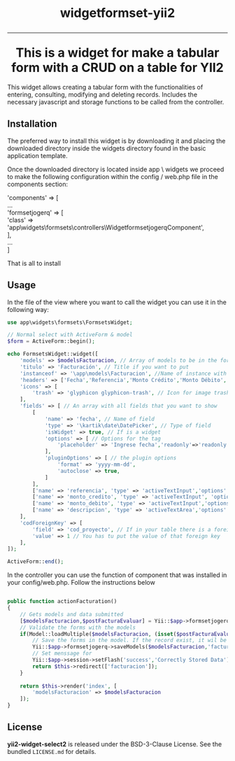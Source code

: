<h1 align="center">
    <br>
    widgetformset-yii2
    <hr>
    This is a widget for make a tabular form with a CRUD on a table for YII2
</h1>

This widget allows creating a tabular form with the functionalities of entering, consulting, modifying and deleting records. Includes the necessary javascript and storage functions to be called from the controller.

## Installation

The preferred way to install this widget is by downloading it and placing the downloaded directory inside the widgets directory found in the basic application template.

Once the downloaded directory is located inside app \ widgets we proceed to make the following configuration within the config / web.php file in the components section:

'components' => [ <br>
    ... <br>
    'formsetjogerq' => [ <br>
        'class' => 'app\widgets\formsets\controllers\WidgetformsetjogerqComponent', <br>
    ], <br>
    ... <br>
 ] <br>

 That is all to install

## Usage

In the file of the view where you want to call the widget you can use it in the following way:
```php
use app\widgets\formsets\FormsetsWidget;

// Normal select with ActiveForm & model
$form = ActiveForm::begin();

echo FormsetsWidget::widget([
    'models' => $modelsFacturacion, // Array of models to be in the form
    'titulo' => 'Facturación', // Title if you want to put
    'instanceof' => '\app\models\Facturacion', //Name of instance with name space
    'headers' => ['Fecha','Referencia','Monto Crédito','Monto Débito', 'Descripción'], // Names of Fields that you want to show
    'icons' => [
        'trash' => 'glyphicon glyphicon-trash', // Icon for image trash
    ],
    'fields' => [ // An array with all fields that you want to show
        [
            'name' => 'fecha', // Name of field
            'type' => '\kartik\date\DatePicker', // Type of field
            'isWidget' => true, // If is a widget
            'options' => [ // Options for the tag
                'placeholder' => 'Ingrese fecha','readonly'=>'readonly'
            ], 
            'pluginOptions' => [ // the plugin options
                'format' => 'yyyy-mm-dd',
                'autoclose' => true,
            ]
        ],
        ['name' => 'referencia', 'type' => 'activeTextInput','options' => ['class'=>'form-control text-right']], // You can use active helpers
        ['name' => 'monto_credito', 'type' => 'activeTextInput', 'options' => ['class'=>'form-control text-right']],
        ['name' => 'monto_debito', 'type' => 'activeTextInput','options' => ['class'=>'form-control text-right']],
        ['name' => 'descripcion', 'type' => 'activeTextArea','options' => ['class'=>'form-control']],
    ],
    'codForeignKey' => [
        'field' => 'cod_proyecto', // If in your table there is a foreing key you have to put here the name of field in the database
        'value' => 1 // You has tu put the value of that foreign key
    ],
]);

ActiveForm::end(); 

```
In the controller you can use the function of component that was installed in your config/web.php. Follow the instructions below

```php

public function actionFacturation()
{
	// Gets models and data submitted
    [$modelsFacturacion,$postFacturaEvaluar] = Yii::$app->formsetjogerq->getModels('\app\models\Facturacion');
    // Validate the forms with the models
    if(Model::loadMultiple($modelsFacturacion, (isset($postFacturaEvaluar) ? $postFacturaEvaluar : [])) && Model::validateMultiple($modelsFacturacion)) {
        // Save the forms in the model. If the record exist, it wil be update. If the record no exist it wil be delete from database
        Yii::$app->formsetjogerq->saveModels($modelsFacturacion,'facturacion','cod_proyecto','id');
        // Set menssage	for
        Yii::$app->session->setFlash('success','Correctly Stored Data');
        return $this->redirect(['facturacion']);
    }
    
    return $this->render('index', [
        'modelsFacturacion' => $modelsFacturacion
    ]);   
}

```
## License

**yii2-widget-select2** is released under the BSD-3-Clause License. See the bundled `LICENSE.md` for details.
